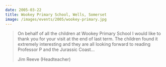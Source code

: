 ```yaml
---
date: 2005-03-22
title: Wookey Primary School, Wells, Somerset
image: /images/events/2005/wookey-primary.jpg
---
```


> On behalf of all the children at Wookey Primary School I would like to thank you for your visit at the end of last term. The children found it extremely interesting and they are all looking forward to reading Professor P and the Jurassic Coast...
> 
> <footer>Jim Reeve (Headteacher)</footer>
